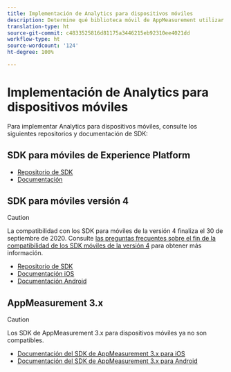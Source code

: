 ```yaml
---
title: Implementación de Analytics para dispositivos móviles
description: Determine qué biblioteca móvil de AppMeasurement utilizar.
translation-type: ht
source-git-commit: c4833525816d81175a3446215eb92310ee4021dd
workflow-type: ht
source-wordcount: '124'
ht-degree: 100%

---
```



# Implementación de Analytics para dispositivos móviles

Para implementar Analytics para dispositivos móviles, consulte los siguientes repositorios y documentación de SDK:

## SDK para móviles de Experience Platform

* [Repositorio de SDK](https://github.com/Adobe-Marketing-Cloud/aep-sdks-documentation)
* [Documentación](https://aep-sdks.gitbook.io/docs/)

## SDK para móviles versión 4

>[!CAUTION]
>
>La compatibilidad con los SDK para móviles de la versión 4 finaliza el 30 de septiembre de 2020. Consulte [las preguntas frecuentes sobre el fin de la compatibilidad de los SDK móviles de la versión 4](https://aep-sdks.gitbook.io/docs/version-4-sdk-end-of-support-faq) para obtener más información.

* [Repositorio de SDK](https://github.com/Adobe-Marketing-Cloud/mobile-services/tree/master/sdks)
* [Documentación iOS](https://docs.adobe.com/content/help/es-ES/mobile-services/ios/overview.html)
* [Documentación Android](https://docs.adobe.com/content/help/es-ES/mobile-services/android/overview.html)

## AppMeasurement 3.x

>[!CAUTION]
>
>Los SDK de AppMeasurement 3.x para dispositivos móviles ya no son compatibles.

* [Documentación del SDK de AppMeasurement 3.x para iOS](../../assets/adobe_mobile_ios_3x.pdf)
* [Documentación del SDK de AppMeasurement 3.x para Android](../../assets/android_3x.pdf)
